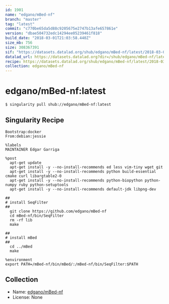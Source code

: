 ```yaml
---
id: 1901
name: "edgano/mBed-nf"
branch: "master"
tag: "latest"
commit: "c770be65da5d88c9205675e2747b13afe657861e"
version: "dbae504732edc14294ee05239461f818"
build_date: "2018-03-01T21:03:58.440Z"
size_mb: 756
size: 308367391
sif: "https://datasets.datalad.org/shub/edgano/mBed-nf/latest/2018-03-01-c770be65-dbae5047/dbae504732edc14294ee05239461f818.simg"
datalad_url: https://datasets.datalad.org?dir=/shub/edgano/mBed-nf/latest/2018-03-01-c770be65-dbae5047/
recipe: https://datasets.datalad.org/shub/edgano/mBed-nf/latest/2018-03-01-c770be65-dbae5047/Singularity
collection: edgano/mBed-nf
---
```


# edgano/mBed-nf:latest

```bash
$ singularity pull shub://edgano/mBed-nf:latest
```

## Singularity Recipe

```singularity
Bootstrap:docker
From:debian:jessie

%labels
MAINTAINER Edgar Garriga

%post
  apt-get update
  apt-get install -y --no-install-recommends ed less vim-tiny wget git
  apt-get install -y --no-install-recommends python build-essential cmake curl libargtable2-0
  apt-get install -y --no-install-recommends python-biopython python-numpy ruby python-setuptools
  apt-get install -y --no-install-recommends default-jdk libpng-dev

##
# install SeqFilter
##
  git clone https://github.com/edgano/mBed-nf
  cd mBed-nf/bin/SeqFilter
  rm -rf lib
  make

##
# install mBed
##
  cd ../mBed
  make

%environment
export PATH=/mBed-nf/bin/mBed/:/mBed-nf/bin/SeqFilter:$PATH
```

## Collection

 - Name: [edgano/mBed-nf](https://github.com/edgano/mBed-nf)
 - License: None

